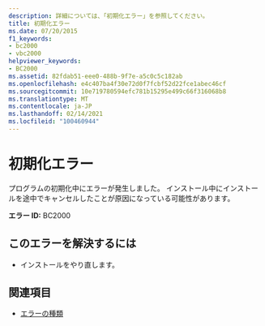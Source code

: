 ```yaml
---
description: 詳細については、「初期化エラー」を参照してください。
title: 初期化エラー
ms.date: 07/20/2015
f1_keywords:
- bc2000
- vbc2000
helpviewer_keywords:
- BC2000
ms.assetid: 82fdab51-eee0-488b-9f7e-a5c0c5c182ab
ms.openlocfilehash: e4c407ba4f30e72d0f7fcbf52d22fce1abec46cf
ms.sourcegitcommit: 10e719780594efc781b15295e499c66f316068b8
ms.translationtype: MT
ms.contentlocale: ja-JP
ms.lasthandoff: 02/14/2021
ms.locfileid: "100460944"
---
```

# <a name="initialization-error"></a>初期化エラー

プログラムの初期化中にエラーが発生しました。 インストール中にインストールを途中でキャンセルしたことが原因になっている可能性があります。  
  
 **エラー ID:** BC2000  
  
## <a name="to-correct-this-error"></a>このエラーを解決するには  
  
- インストールをやり直します。  
  
## <a name="see-also"></a>関連項目

- [エラーの種類](../programming-guide/language-features/error-types.md)
